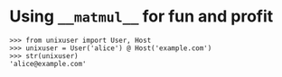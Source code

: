 # Using `__matmul__` for fun and profit

```
>>> from unixuser import User, Host
>>> unixuser = User('alice') @ Host('example.com')
>>> str(unixuser)
'alice@example.com'
```


